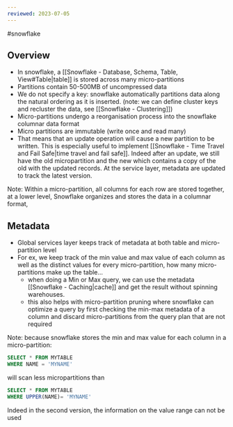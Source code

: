```yaml
---
reviewed: 2023-07-05
---
```


#snowflake

## Overview

- In snowflake, a [[Snowflake - Database, Schema, Table, View#Table|table]] is stored across many micro-partitions
- Partitions contain 50-500MB of uncompressed data
- We do not specify a key: snowflake automatically partitions data along the natural ordering as it is inserted. (note: we can define cluster keys and recluster the data, see [[Snowflake - Clustering]])
- Micro-partitions undergo a reorganisation process into the snowflake columnar data format
- Micro partitions are immutable (write once and read many)
- That means that an update operation will cause a new partition to be written. This is especially useful to implement [[Snowflake - Time Travel and Fail Safe|time travel and fail safe]]. Indeed after an update, we still have the old micropartition and the new which contains a copy of the old with the updated records. At the service layer, metadata are updated to track the latest version.

Note: Within a micro-partition, all columns for each row are stored together, at a lower level, Snowflake organizes and stores the data in a columnar format,

## Metadata

- Global services layer keeps track of metadata at both table and micro-partition level
- For ex, we keep track of the min value and max value of each column as well as the distinct values for every micro-partition, how many micro-partitions make up the table...
  - when doing a Min or Max query, we can use the metadata [[Snowflake - Caching|cache]] and get the result without spinning warehouses.
  - this also helps with micro-partition pruning where snowflake can optimize a query by first checking the min-max metadata of a column and discard micro-partitions from the query plan that are not required

Note: because snowflake stores the min and max value for each column in a micro-partition:

```sql
SELECT * FROM MYTABLE
WHERE NAME = 'MYNAME'
```
will scan less micropartitions than
```sql
SELECT * FROM MYTABLE
WHERE UPPER(NAME)= 'MYNAME'
```

Indeed in the second version, the information on the value range can not be used
